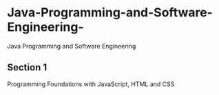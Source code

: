 # Java-Programming-and-Software-Engineering-
Java Programming and Software Engineering 

## Section 1
Programming Foundations with JavaScript, HTML and CSS
